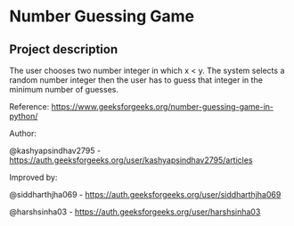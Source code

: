 # Number Guessing Game

## Project description

The user chooses two number integer in which x < y. The system selects a random number integer then the user has to guess that integer in the minimum number of guesses.

Reference: https://www.geeksforgeeks.org/number-guessing-game-in-python/

Author: 

@kashyapsindhav2795 - 
https://auth.geeksforgeeks.org/user/kashyapsindhav2795/articles

Improved by:

@siddharthjha069 - 
https://auth.geeksforgeeks.org/user/siddharthjha069

@harshsinha03 - 
https://auth.geeksforgeeks.org/user/harshsinha03
